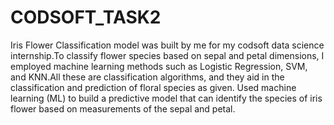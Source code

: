 # CODSOFT_TASK2
 Iris Flower Classification model was built by me for my codsoft data science internship.To classify flower species based on sepal and petal dimensions, I employed machine learning methods such as Logistic Regression, SVM, and KNN.All these are classification algorithms, and they aid in the classification and prediction of  floral species as given.
 Used machine learning (ML) to build a predictive model that can identify the species of iris flower based on measurements of the sepal and petal.
